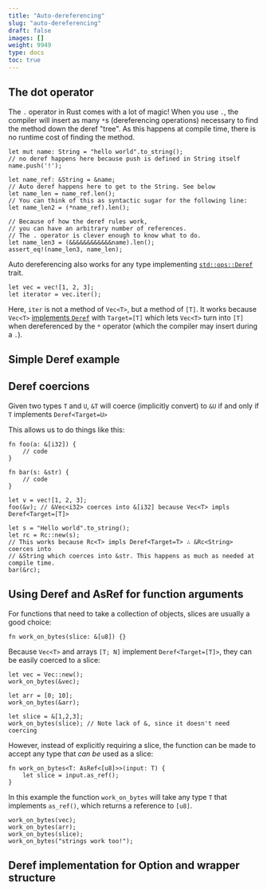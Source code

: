 ```yaml
---
title: "Auto-dereferencing"
slug: "auto-dereferencing"
draft: false
images: []
weight: 9949
type: docs
toc: true
---
```


## The dot operator
The `.` operator in Rust comes with a lot of magic! When you use `.`, the compiler will insert as many `*`s (dereferencing operations) necessary to find the method down the deref "tree". As this happens at compile time, there is no runtime cost of finding the method.

    let mut name: String = "hello world".to_string();
    // no deref happens here because push is defined in String itself
    name.push('!');

    let name_ref: &String = &name;
    // Auto deref happens here to get to the String. See below
    let name_len = name_ref.len();
    // You can think of this as syntactic sugar for the following line:
    let name_len2 = (*name_ref).len();

    // Because of how the deref rules work,
    // you can have an arbitrary number of references. 
    // The . operator is clever enough to know what to do.
    let name_len3 = (&&&&&&&&&&&&name).len();
    assert_eq!(name_len3, name_len);
    
Auto dereferencing also works for any type implementing [`std::ops::Deref`][1] trait. 

    let vec = vec![1, 2, 3];
    let iterator = vec.iter();

Here, `iter` is not a method of `Vec<T>`, but a method of `[T]`. It works because `Vec<T>` [implements `Deref`][2] with `Target=[T]` which lets `Vec<T>` turn into `[T]` when dereferenced by the `*` operator (which the compiler may insert during a `.`).


  [1]: https://doc.rust-lang.org/std/ops/trait.Deref.html
  [2]: https://doc.rust-lang.org/src/collections/vec.rs.html#1475-1485

## Simple Deref example


## Deref coercions
Given two types `T` and `U`, `&T` will coerce (implicitly convert) to `&U` if and only if `T` implements `Deref<Target=U>`  

This allows us to do things like this: 

    fn foo(a: &[i32]) {
        // code
    }
    
    fn bar(s: &str) {
        // code
    }
    
    let v = vec![1, 2, 3];
    foo(&v); // &Vec<i32> coerces into &[i32] because Vec<T> impls Deref<Target=[T]>

    let s = "Hello world".to_string();
    let rc = Rc::new(s);
    // This works because Rc<T> impls Deref<Target=T> ∴ &Rc<String> coerces into 
    // &String which coerces into &str. This happens as much as needed at compile time.
    bar(&rc); 
    
    
    

## Using Deref and AsRef for function arguments
For functions that need to take a collection of objects, slices are usually a good choice:

    fn work_on_bytes(slice: &[u8]) {}

Because `Vec<T>` and arrays `[T; N]` implement `Deref<Target=[T]>`, they can be easily coerced to a slice:

    let vec = Vec::new();
    work_on_bytes(&vec);

    let arr = [0; 10];
    work_on_bytes(&arr);

    let slice = &[1,2,3];
    work_on_bytes(slice); // Note lack of &, since it doesn't need coercing

However, instead of explicitly requiring a slice, the function can be made to accept any type that *can be* used as a slice:

    fn work_on_bytes<T: AsRef<[u8]>>(input: T) {
        let slice = input.as_ref();
    }

In this example the function `work_on_bytes` will take any type `T` that implements `as_ref()`, which returns a reference to `[u8]`.
    
    work_on_bytes(vec);
    work_on_bytes(arr);
    work_on_bytes(slice);
    work_on_bytes("strings work too!");



## Deref implementation for Option and wrapper structure


